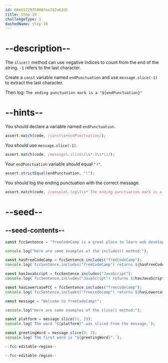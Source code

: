 ```yaml
---
id: 68e6172975008fea742a63d1
title: Step 10
challengeType: 1
dashedName: step-10
---
```


# --description--

The `slice()` method can use negative indices to count from the end of the string. `-1` refers to the last character.

Create a `const` variable named `endPunctuation` and use `message.slice(-1)` to extract the last character.

Then log: `The ending punctuation mark is a "${endPunctuation}"`

# --hints--

You should declare a variable named `endPunctuation`.

```js
assert.match(code, /const\s+endPunctuation/);
```

You should use `message.slice(-1)`.

```js
assert.match(code, /message\.slice\(\s*-1\s*\)/);
```

Your `endPunctuation` variable should equal `"!"`.

```js
assert.strictEqual(endPunctuation, "!");
```

You should log the ending punctuation with the correct message.

```js
assert.match(code, /console\.log\(\s*`The ending punctuation mark is a "\$\{endPunctuation\}"`\s*\)/);
```

# --seed--

## --seed-contents--

```js
const fccSentence = "freeCodeCamp is a great place to learn web development.";

console.log("Here are some examples of the includes() method:");

const hasFreeCodeCamp = fccSentence.includes("freeCodeCamp");
console.log(`fccSentence.includes("freeCodeCamp") returns ${hasFreeCodeCamp} because the word "freeCodeCamp" is in the sentence.`);

const hasJavaScript = fccSentence.includes("JavaScript");
console.log(`fccSentence.includes("JavaScript") returns ${hasJavaScript} because the word "JavaScript" is not in the sentence.`);

const hasLowercaseFCC = fccSentence.includes("freecodecamp");
console.log(`fccSentence.includes("freecodecamp") returns ${hasLowercaseFCC} because includes is case-sensitive.`);

const message = "Welcome to freeCodeCamp!";

console.log("Here are some examples of the slice() method:");

const platform = message.slice(11, 23);
console.log(`The word "${platform}" was sliced from the message.`);

const greetingWord = message.slice(0, 7);
console.log(`The first word is "${greetingWord}".`);

--fcc-editable-region--

--fcc-editable-region--
```
